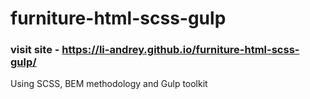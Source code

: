 # furniture-html-scss-gulp

### visit site - https://li-andrey.github.io/furniture-html-scss-gulp/

Using SCSS, BEM methodology and Gulp toolkit
